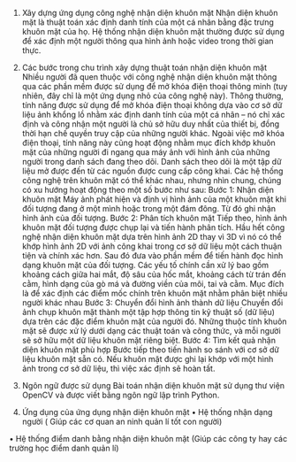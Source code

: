 1. Xây dựng ứng dụng công nghệ nhận diện khuôn mặt
Nhận diện khuôn mặt là thuật toán xác định danh tính của một cá nhân bằng đặc trưng khuôn mặt của họ. Hệ thống nhận diện khuôn mặt thường được sử dụng để xác định một người thông qua hình ảnh hoặc video trong thời gian thực.

2. Các bước trong chu trình xây dựng thuật toán nhận diện khuôn mặt
Nhiều người đã quen thuộc với công nghệ nhận diện khuôn mặt thông qua các phần mềm được sử dụng để mở khóa điện thoại thông minh (tuy nhiên, đây chỉ là một ứng dụng nhỏ của công nghệ này). Thông thường, tính năng được sử dụng để mở khóa điện thoại không dựa vào cơ sở dữ liệu ảnh khổng lồ nhằm xác định danh tính của một cá nhân – nó chỉ xác định và công nhận một người là chủ sở hữu duy nhất của thiết bị, đồng thời hạn chế quyền truy cập của những người khác.
Ngoài việc mở khóa điện thoại, tính năng này cũng hoạt động nhằm mục đích khớp khuôn mặt của những người đi ngang qua máy ảnh với hình ảnh của những người trong danh sách đang theo dõi. Danh sách theo dõi là một tập dữ liệu mở được đến từ các nguồn được cung cấp công khai. Các hệ thống công nghệ trên khuôn mặt có thể khác nhau, nhưng nhìn chung, chúng có xu hướng hoạt động theo một số bước như sau:
Bước 1: Nhận diện khuôn mặt
Máy ảnh phát hiện và định vị hình ảnh của một khuôn mặt khi đối tượng đang ở một mình hoặc trong một đám đông. Từ đó ghi nhận hình ảnh của đối tượng.
Bước 2: Phân tích khuôn mặt
Tiếp theo, hình ảnh khuôn mặt đối tượng được chụp lại và tiến hành phân tích. Hầu hết công nghệ nhận diện  khuôn mặt dựa trên hình ảnh 2D thay vì 3D vì nó có thể khớp hình ảnh 2D với ảnh công khai trong cơ sở dữ liệu một cách thuận tiện và chính xác hơn. Sau đó đưa vào phần mềm để tiến hành đọc hình dạng khuôn mặt của đối tượng. Các yếu tố chính cần xử lý bao gồm khoảng cách giữa hai mắt, độ sâu của hốc mắt, khoảng cách từ trán đến cằm, hình dạng của gò má và đường viền của môi, tai và cằm. Mục đích là để xác định các điểm mốc chính trên khuôn mặt nhằm phân biệt nhiều người khác nhau
Bước 3: Chuyển đổi hình ảnh thành dữ liệu
Chuyển đổi ảnh chụp khuôn mặt thành một tập hợp thông tin kỹ thuật số (dữ liệu) dựa trên các đặc điểm khuôn mặt của người đó. Những thuộc tính khuôn mặt sẽ được xử lý dưới dạng các thuật toán và công thức, và mỗi người sẽ sở hữu một dữ liệu khuôn mặt riêng biệt.
Bước 4: Tìm kết quả nhận diện khuôn mặt phù hợp
Bước tiếp theo tiến hành so sánh với cơ sở dữ liệu khuôn mặt sẵn có. Nếu khuôn mặt được ghi lại khớp với một hình ảnh trong cơ sở dữ liệu, thì việc xác định sẽ hoàn tất.
3.  Ngôn ngữ được sử dụng 
        Bài toán nhận diện khuôn mặt sử dụng thư viện OpenCV và được viết bằng ngôn ngữ lập trình Python.
4. Ứng dụng của ứng dụng nhận diện khuôn mặt
•	Hệ thống nhận dạng người ( Giúp các cơ quan an ninh quản lí tốt con người)

•	Hệ thống điểm danh bằng nhận diện khuôn mặt (Giúp các công ty hay các trường học điểm danh quản lí)

